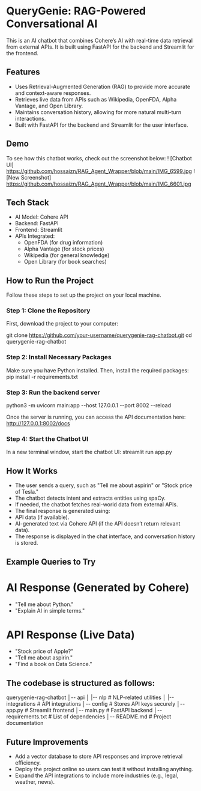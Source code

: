 # QueryGenie: RAG-Powered Conversational AI
This is an AI chatbot that combines Cohere’s AI with real-time data retrieval from external APIs. It is built using FastAPI for the backend and Streamlit for the frontend.

## Features
- Uses Retrieval-Augmented Generation (RAG) to provide more accurate and context-aware responses.
- Retrieves live data from APIs such as Wikipedia, OpenFDA, Alpha Vantage, and Open Library.
- Maintains conversation history, allowing for more natural multi-turn interactions.
- Built with FastAPI for the backend and Streamlit for the user interface.

## Demo
To see how this chatbot works, check out the screenshot below:
! [Chatbot UI] https://github.com/hossaizn/RAG_Agent_Wrapper/blob/main/IMG_6599.jpg 
![New Screenshot] https://github.com/hossaizn/RAG_Agent_Wrapper/blob/main/IMG_6601.jpg 

## Tech Stack
- AI Model: Cohere API
- Backend: FastAPI
- Frontend: Streamlit
- APIs Integrated:
  - OpenFDA (for drug information)
  - Alpha Vantage (for stock prices)
  - Wikipedia (for general knowledge)
  - Open Library (for book searches)

## How to Run the Project
Follow these steps to set up the project on your local machine.

### Step 1: Clone the Repository
First, download the project to your computer:

git clone https://github.com/your-username/querygenie-rag-chatbot.git
cd querygenie-rag-chatbot

### Step 2: Install Necessary Packages
Make sure you have Python installed. Then, install the required packages:
pip install -r requirements.txt

### Step 3: Run the backend server
python3 -m uvicorn main:app --host 127.0.0.1 --port 8002 --reload

Once the server is running, you can access the API documentation here:
http://127.0.0.1:8002/docs

### Step 4: Start the Chatbot UI
In a new terminal window, start the chatbot UI:
streamlit run app.py


## How It Works
- The user sends a query, such as "Tell me about aspirin" or "Stock price of Tesla."
- The chatbot detects intent and extracts entities using spaCy.
- If needed, the chatbot fetches real-world data from external APIs.
- The final response is generated using:
-   API data (if available).
-   AI-generated text via Cohere API (if the API doesn’t return relevant data).
- The response is displayed in the chat interface, and conversation history is stored.


## Example Queries to Try

# AI Response (Generated by Cohere)
- "Tell me about Python."
- "Explain AI in simple terms."

# API Response (Live Data)
- "Stock price of Apple?"
- "Tell me about aspirin."
- "Find a book on Data Science."


## The codebase is structured as follows:
querygenie-rag-chatbot
│-- api
│   |-- nlp          # NLP-related utilities
│   |-- integrations # API integrations
│-- config           # Stores API keys securely
│-- app.py           # Streamlit frontend
│-- main.py          # FastAPI backend
│-- requirements.txt # List of dependencies
│-- README.md        # Project documentation


## Future Improvements
- Add a vector database to store API responses and improve retrieval efficiency.
- Deploy the project online so users can test it without installing anything.
- Expand the API integrations to include more industries (e.g., legal, weather, news).